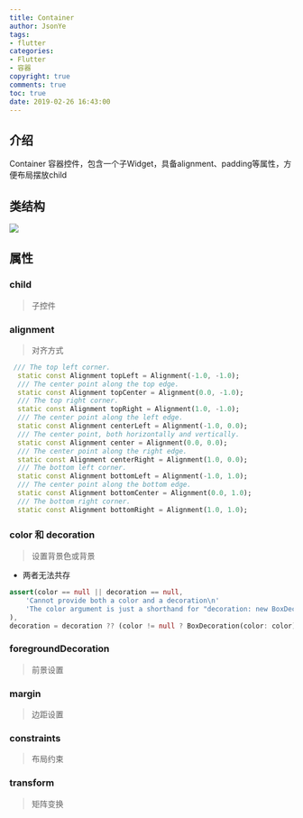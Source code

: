 ```yaml
---
title: Container
author: JsonYe
tags:
- flutter
categories:
- Flutter
- 容器
copyright: true
comments: true
toc: true
date: 2019-02-26 16:43:00   
---
```

## 介绍
Container 容器控件，包含一个子Widget，具备alignment、padding等属性，方便布局摆放child

## 类结构
![](img/14_1.png)

## 属性
### child
> 子控件

### alignment
> 对齐方式
```dart
 /// The top left corner.
  static const Alignment topLeft = Alignment(-1.0, -1.0);
  /// The center point along the top edge.
  static const Alignment topCenter = Alignment(0.0, -1.0);
  /// The top right corner.
  static const Alignment topRight = Alignment(1.0, -1.0);
  /// The center point along the left edge.
  static const Alignment centerLeft = Alignment(-1.0, 0.0);
  /// The center point, both horizontally and vertically.
  static const Alignment center = Alignment(0.0, 0.0);
  /// The center point along the right edge.
  static const Alignment centerRight = Alignment(1.0, 0.0);
  /// The bottom left corner.
  static const Alignment bottomLeft = Alignment(-1.0, 1.0);
  /// The center point along the bottom edge.
  static const Alignment bottomCenter = Alignment(0.0, 1.0);
  /// The bottom right corner.
  static const Alignment bottomRight = Alignment(1.0, 1.0);
```
### color  和 decoration
> 设置背景色或背景
* 两者无法共存
```dart
assert(color == null || decoration == null,
    'Cannot provide both a color and a decoration\n'
    'The color argument is just a shorthand for "decoration: new BoxDecoration(color: color)".'
),
decoration = decoration ?? (color != null ? BoxDecoration(color: color) : null),
```


### foregroundDecoration
> 前景设置

### margin
> 边距设置

### constraints
> 布局约束

### transform
> 矩阵变换

